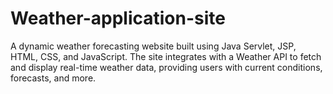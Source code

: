 # Weather-application-site
A dynamic weather forecasting website built using Java Servlet, JSP, HTML, CSS, and JavaScript. The site integrates with a Weather API to fetch and display real-time weather data, providing users with current conditions, forecasts, and more.  
